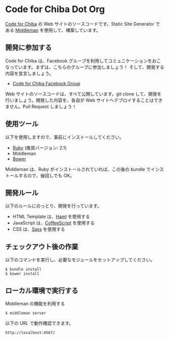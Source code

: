 # Code for Chiba Dot Org

[Code for Chiba](http://code4chiba.org) の Web サイトのソースコードです。Static Site Generator である [Middleman](http://middlemapapp.com/) を使用して、構築しています。

## 開発に参加する
Code for Chiba は、Facebook グループを利用してコミュニケーションをおこなっています。まずは、こちらのグループに参加しましょう！ そして、開発する内容を宣言しましょう。

- [Code for Chiba Facebook Group](https://www.facebook.com/groups/654182694700156/)

Web サイトのソースコードは、すべて公開しています。git clone して、開発を行いましょう。開発した内容を、各自が Web サイトへデプロイすることはできません。Pull Request しましょう！

## 使用ツール

以下を使用しますので、事前にインストールしてください。

- [Ruby](https://www.ruby-lang.org/) (推奨バージョン: 2.1)
- Middleman
- [Bower](http://bower.io/)

Middleman は、Ruby がインストールされていれば、この後の bundle でインストールするので、後回しでも OK。

## 開発ルール

以下のルールにのっとり、開発を行っています。

- HTML Template は、[Haml](http://haml.info/) を使用する
- JavaScript は、[CoffeeScript](http://coffeescript.org/) を使用する
- CSS は、[Sass](http://sass-lang.com/) を使用する

## チェックアウト後の作業

以下のコマンドを実行し、必要なモジュールをセットアップしてください。

    $ bundle install
    $ bower install

## ローカル環境で実行する

Middleman の機能を利用する

    $ middleman server

以下の URL で動作確認できます。

    http://localhost:4567/

